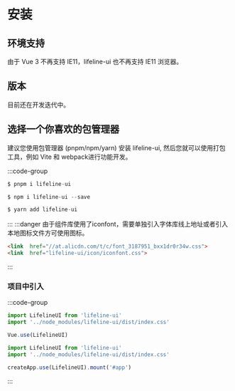 # 安装

## 环境支持

由于 Vue 3 不再支持 IE11，lifeline-ui 也不再支持 IE11 浏览器。

## 版本

目前还在开发迭代中。

## 选择一个你喜欢的包管理器

建议您使用包管理器 (pnpm/npm/yarn) 安装 lifeline-ui, 然后您就可以使用打包工具，例如 Vite 和 webpack进行功能开发。

:::code-group
```js [pnpm]
$ pnpm i lifeline-ui
```
```js [npm]
$ npm i lifeline-ui --save
```
```js [yarn]
$ yarn add lifeline-ui
```
:::
:::danger 由于组件库使用了iconfont，需要单独引入字体库线上地址或者引入本地图标文件方可使用图标。
```html
<link  href="//at.alicdn.com/t/c/font_3187951_bxx1dr0r34w.css">
<link  href="lifeline-ui/icon/iconfont.css">
```
:::

### 项目中引入
:::code-group
```js [vue-cli]
import LifelineUI from 'lifeline-ui'
import '../node_modules/lifeline-ui/dist/index.css'

Vue.use(LifelineUI)

```
```js [vite]
import LifelineUI from 'lifeline-ui'
import '../node_modules/lifeline-ui/dist/index.css'

createApp.use(LifelineUI).mount('#app')

```
:::


